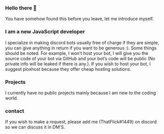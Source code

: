 ### Hello there 👋

You have somehow found this before you leave, let me introduce myself.

### I am a new JavaScript developer 
I specialize in making discord bots usually free of charge if they are simple, you can give anything in return if you want to be generous :). Some things should be noted. For example, I won't host your bot, I will give you the source code of your bot via GitHub and your bot’s code will be public (No private info will be leaked if there is any.). If you wish to host your bot, I suggest ploxhost because they offer cheap hosting solutions.

### Projects
I currently have no public projects mainly because I am new to the coding world.

### contact 

If you wish to make a request, please add me (ThatFlick#1449) on discord so we can discuss it in DM'S.


